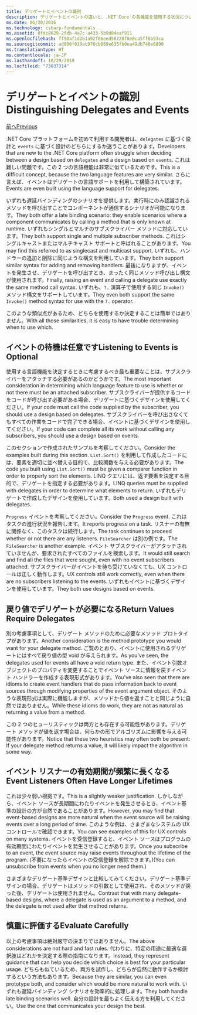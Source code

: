 ```yaml
---
title: デリゲートとイベントの識別
description: デリゲートとイベントの違いと、.NET Core の各機能を使用する状況について説明します。
ms.date: 06/20/2016
ms.technology: csharp-fundamentals
ms.assetid: 0fdc8629-2fdb-4a7c-a433-5b9d04eaf911
ms.openlocfilehash: ff90af1d2b1a92f06eed58228f8e8ca5ff6b93ca
ms.sourcegitcommit: ad800f019ac976cb669e635fb0ea49db740e6890
ms.translationtype: HT
ms.contentlocale: ja-JP
ms.lasthandoff: 10/29/2019
ms.locfileid: "73037314"
---
```

# <a name="distinguishing-delegates-and-events"></a><span data-ttu-id="97468-103">デリゲートとイベントの識別</span><span class="sxs-lookup"><span data-stu-id="97468-103">Distinguishing Delegates and Events</span></span>

[<span data-ttu-id="97468-104">前へ</span><span class="sxs-lookup"><span data-stu-id="97468-104">Previous</span></span>](modern-events.md)

<span data-ttu-id="97468-105">.NET Core プラットフォームを初めて利用する開発者は、`delegates` に基づく設計と `events` に基づく設計のどちらにするか迷うことがあります。</span><span class="sxs-lookup"><span data-stu-id="97468-105">Developers that are new to the .NET Core platform often struggle when deciding between a design based on `delegates` and a design based on `events`.</span></span> <span data-ttu-id="97468-106">これは難しい問題です。この 2 つの言語機能は非常に似ているためです。</span><span class="sxs-lookup"><span data-stu-id="97468-106">This is a difficult concept, because the two language features are very similar.</span></span> <span data-ttu-id="97468-107">さらに言えば、イベントはデリゲートの言語サポートを利用して構築されています。</span><span class="sxs-lookup"><span data-stu-id="97468-107">Events are even built using the language support for delegates.</span></span> 

<span data-ttu-id="97468-108">いずれも遅延バインディングのシナリオを提供します。実行時にのみ認識されるメソッドを呼び出すことでコンポーネントが通信するシナリオが可能になります。</span><span class="sxs-lookup"><span data-stu-id="97468-108">They both offer a late binding scenario: they enable scenarios where a component communicates by calling a method that is only known at runtime.</span></span> <span data-ttu-id="97468-109">いずれもシングルとマルチのサブスクライバー メソッドに対応しています。</span><span class="sxs-lookup"><span data-stu-id="97468-109">They both support single and multiple subscriber methods.</span></span> <span data-ttu-id="97468-110">これはシングルキャストまたはマルチキャスト サポートと呼ばれることがあります。</span><span class="sxs-lookup"><span data-stu-id="97468-110">You may find this referred to as singlecast and multicast support.</span></span> <span data-ttu-id="97468-111">いずれも、ハンドラーの追加と削除に同じような構文を利用しています。</span><span class="sxs-lookup"><span data-stu-id="97468-111">They both support similar syntax for adding and removing handlers.</span></span> <span data-ttu-id="97468-112">最後になりますが、イベントを発生させ、デリゲートを呼び出すとき、まったく同じメソッド呼び出し構文が使用されます。</span><span class="sxs-lookup"><span data-stu-id="97468-112">Finally, raising an event and calling a delegate use exactly the same method call syntax.</span></span> <span data-ttu-id="97468-113">いずれも、`?.` 演算子で使用する同じ `Invoke()` メソッド構文をサポートしています。</span><span class="sxs-lookup"><span data-stu-id="97468-113">They even both support the same `Invoke()` method syntax for use with the `?.` operator.</span></span>

<span data-ttu-id="97468-114">このような類似点があるため、どちらを使用するか決定することは簡単ではありません。</span><span class="sxs-lookup"><span data-stu-id="97468-114">With all those similarities, it is easy to have trouble determining when to use which.</span></span>

## <a name="listening-to-events-is-optional"></a><span data-ttu-id="97468-115">イベントの待機は任意です</span><span class="sxs-lookup"><span data-stu-id="97468-115">Listening to Events is Optional</span></span>

<span data-ttu-id="97468-116">使用する言語機能を決定するときに考慮するべき最も重要なことは、サブスクライバーをアタッチする必要があるのかどうかです。</span><span class="sxs-lookup"><span data-stu-id="97468-116">The most important consideration in determining which language feature to use is whether or not there must be an attached subscriber.</span></span> <span data-ttu-id="97468-117">サブスクライバーが提供するコードをコードが呼び出す必要がある場合、デリゲートに基づくデザインを使用してください。</span><span class="sxs-lookup"><span data-stu-id="97468-117">If your code must call the code supplied by the subscriber, you should use a design based on delegates.</span></span> <span data-ttu-id="97468-118">サブスクライバーを呼び出さなくてもすべての作業をコードで完了できる場合、イベントに基づくデザインを使用してください。</span><span class="sxs-lookup"><span data-stu-id="97468-118">If your code can complete all its work without calling any subscribers, you should use a design based on events.</span></span> 

<span data-ttu-id="97468-119">このセクションで作成されたサンプルを考察してください。</span><span class="sxs-lookup"><span data-stu-id="97468-119">Consider the examples built during this section.</span></span> <span data-ttu-id="97468-120">`List.Sort()` を利用して作成したコードには、要素を適切に並べ替える目的で、比較関数を与える必要があります。</span><span class="sxs-lookup"><span data-stu-id="97468-120">The code you built using `List.Sort()` must be given a comparer function in order to properly sort the elements.</span></span> <span data-ttu-id="97468-121">LINQ クエリには、返す要素を決定する目的で、デリゲートを指定する必要があります。</span><span class="sxs-lookup"><span data-stu-id="97468-121">LINQ queries must be supplied with delegates in order to determine what elements to return.</span></span> <span data-ttu-id="97468-122">いずれもデリゲートで作成したデザインを使用しています。</span><span class="sxs-lookup"><span data-stu-id="97468-122">Both used a design built with delegates.</span></span>

<span data-ttu-id="97468-123">`Progress` イベントを考察してください。</span><span class="sxs-lookup"><span data-stu-id="97468-123">Consider the `Progress` event.</span></span> <span data-ttu-id="97468-124">これはタスクの進行状況を報告します。</span><span class="sxs-lookup"><span data-stu-id="97468-124">It reports progress on a task.</span></span>
<span data-ttu-id="97468-125">リスナーの有無に関係なく、このタスクは続行します。</span><span class="sxs-lookup"><span data-stu-id="97468-125">The task continues to proceed whether or not there are any listeners.</span></span>
<span data-ttu-id="97468-126">`FileSearcher` は別の例です。</span><span class="sxs-lookup"><span data-stu-id="97468-126">The `FileSearcher` is another example.</span></span> <span data-ttu-id="97468-127">イベント サブスクライバーがアタッチされていませんが、要求されたすべてのファイルを検索します。</span><span class="sxs-lookup"><span data-stu-id="97468-127">It would still search and find all the files that were sought, even with no event subscribers attached.</span></span>
<span data-ttu-id="97468-128">サブスクライバーがイベントを待ち受けていなくても、UX コントロールは正しく動作します。</span><span class="sxs-lookup"><span data-stu-id="97468-128">UX controls still work correctly, even when there are no subscribers listening to the events.</span></span> <span data-ttu-id="97468-129">いずれもイベントに基づくデザインを使用しています。</span><span class="sxs-lookup"><span data-stu-id="97468-129">They both use designs based on events.</span></span>

## <a name="return-values-require-delegates"></a><span data-ttu-id="97468-130">戻り値でデリゲートが必要になる</span><span class="sxs-lookup"><span data-stu-id="97468-130">Return Values Require Delegates</span></span>

<span data-ttu-id="97468-131">別の考慮事項として、デリゲート メソッドのために必要なメソッド プロトタイプがあります。</span><span class="sxs-lookup"><span data-stu-id="97468-131">Another consideration is the method prototype you would want for your delegate method.</span></span> <span data-ttu-id="97468-132">ご覧のとおり、イベントに使用されるデリゲートにはすべて戻り値の型 void が与えられます。</span><span class="sxs-lookup"><span data-stu-id="97468-132">As you've seen, the delegates used for events all have a void return type.</span></span> <span data-ttu-id="97468-133">また、イベント引数オブジェクトのプロパティを変更することでイベント ソースに情報を戻すイベント ハンドラーを作成する表現形式があります。</span><span class="sxs-lookup"><span data-stu-id="97468-133">You've also seen that there are idioms to create event handlers that do pass information back to event sources through modifying properties of the event argument object.</span></span> <span data-ttu-id="97468-134">そのような表現形式は実際に機能しますが、メソッドから値を返すことと同じように自然ではありません。</span><span class="sxs-lookup"><span data-stu-id="97468-134">While these idioms do work, they are not as natural as returning a value from a method.</span></span>

<span data-ttu-id="97468-135">この 2 つのヒューリスティックは両方とも存在する可能性があります。デリゲート メソッドが値を返す場合は、何らかの形でアルゴリズムに影響を与える可能性があります。</span><span class="sxs-lookup"><span data-stu-id="97468-135">Notice that these two heuristics may often both be present: If your delegate method returns a value, it will likely impact the algorithm in some way.</span></span>

## <a name="event-listeners-often-have-longer-lifetimes"></a><span data-ttu-id="97468-136">イベント リスナーの有効期間が頻繁に長くなる</span><span class="sxs-lookup"><span data-stu-id="97468-136">Event Listeners Often Have Longer Lifetimes</span></span> 

<span data-ttu-id="97468-137">これは少々弱い根拠です。</span><span class="sxs-lookup"><span data-stu-id="97468-137">This is a slightly weaker justification.</span></span> <span data-ttu-id="97468-138">しかしながら、イベント ソースが長期間にわたりイベントを発生させるとき、イベント基準の設計の方が自然であることがあります。</span><span class="sxs-lookup"><span data-stu-id="97468-138">However, you may find that event-based designs are more natural when the event source will be raising events over a long period of time.</span></span> <span data-ttu-id="97468-139">このような例は、さまざまなシステムの UX コントロールで確認できます。</span><span class="sxs-lookup"><span data-stu-id="97468-139">You can see examples of this for UX controls on many systems.</span></span> <span data-ttu-id="97468-140">イベントを受信登録すると、イベント ソースはプログラムの有効期間にわたりイベントを発生させることがあります。</span><span class="sxs-lookup"><span data-stu-id="97468-140">Once you subscribe to an event, the event source may raise events throughout the lifetime of the program.</span></span>
<span data-ttu-id="97468-141">(不要になったらイベントの受信登録を解除できます。)</span><span class="sxs-lookup"><span data-stu-id="97468-141">(You can unsubscribe from events when you no longer need them.)</span></span>

<span data-ttu-id="97468-142">さまざまなデリゲート基準デザインと比較してみてください。デリゲート基準デザインの場合、デリゲートはメソッドの引数として使用され、そのメソッドが戻った後、デリゲートは使用されません。</span><span class="sxs-lookup"><span data-stu-id="97468-142">Contrast that with many delegate-based designs, where a delegate is used as an argument to a method, and the delegate is not used after that method returns.</span></span>

## <a name="evaluate-carefully"></a><span data-ttu-id="97468-143">慎重に評価する</span><span class="sxs-lookup"><span data-stu-id="97468-143">Evaluate Carefully</span></span>

<span data-ttu-id="97468-144">以上の考慮事項は絶対厳守の決まりではありません。</span><span class="sxs-lookup"><span data-stu-id="97468-144">The above considerations are not hard and fast rules.</span></span> <span data-ttu-id="97468-145">代わりに、特定の用途に最適な選択肢はどれかを決定する際の指南になります。</span><span class="sxs-lookup"><span data-stu-id="97468-145">Instead, they represent guidance that can help you decide which choice is best for your particular usage.</span></span> <span data-ttu-id="97468-146">どちらも似ているため、両方を試作し、どちらが自然に動作するか検討するという方法もあります。</span><span class="sxs-lookup"><span data-stu-id="97468-146">Because they are similar, you can even prototype both, and consider which would be more natural to work with.</span></span> <span data-ttu-id="97468-147">いずれも遅延バインディング シナリオを効率的に処理します。</span><span class="sxs-lookup"><span data-stu-id="97468-147">They both handle late binding scenarios well.</span></span> <span data-ttu-id="97468-148">自分の設計を最もよく伝える方を利用してください。</span><span class="sxs-lookup"><span data-stu-id="97468-148">Use the one that communicates your design the best.</span></span>

